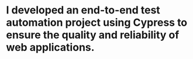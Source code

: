 # I developed an end-to-end test automation project using Cypress to ensure the quality and reliability of web applications.
